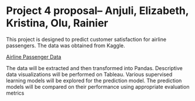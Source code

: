 # Project 4 proposal– Anjuli, Elizabeth, Kristina, Olu, Rainier

This project is designed to predict customer satisfaction for airline passengers. The data was obtained from Kaggle.

[Airline Passenger Data]( https://www.kaggle.com/datasets/binaryjoker/airline-passenger-satisfaction)

The data will be extracted and then transformed into Pandas. Descriptive data visualizations will be performed on Tableau. Various supervised learning models will be explored for the prediction model.  The prediction models will be compared on their performance using appropriate evaluation metrics
